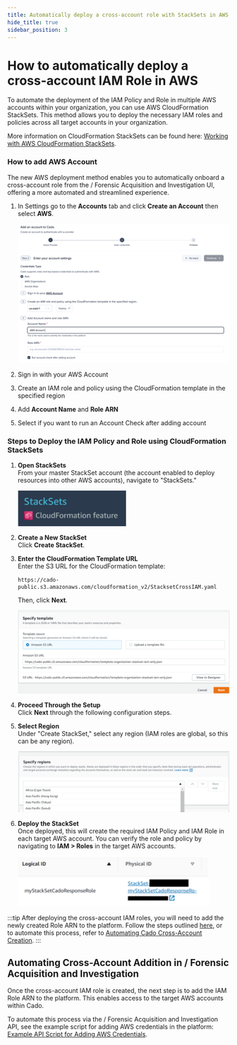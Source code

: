 ```yaml
---
title: Automatically deploy a cross-account role with StackSets in AWS
hide_title: true
sidebar_position: 3
---
```


# How to automatically deploy a cross-account IAM Role in AWS

To automate the deployment of the IAM Policy and Role in multiple AWS accounts within your organization, you can use AWS CloudFormation StackSets. This method allows you to deploy the necessary IAM roles and policies across all target accounts in your organization.

More information on CloudFormation StackSets can be found here: [Working with AWS CloudFormation StackSets](https://docs.aws.amazon.com/AWSCloudFormation/latest/UserGuide/what-is-cfnstacksets.html).

### How to add AWS Account

The new AWS deployment method enables you to automatically onboard a cross-account role from the / Forensic Acquisition and Investigation UI, offering a more automated and streamlined experience.

1. In Settings go to the **Accounts** tab and click **Create an Account** then select **AWS**.

   ![AWSDeploy](/img/awsdeploymentnew.png)

2. Sign in with your AWS Account
3. Create an IAM role and policy using the CloudFormation template in the specified region
4. Add **Account Name** and **Role ARN**
5. Select if you want to run an Account Check after adding account

   
### Steps to Deploy the IAM Policy and Role using CloudFormation StackSets

1. **Open StackSets**  
   From your master StackSet account (the account enabled to deploy resources into other AWS accounts), navigate to "StackSets."

   ![StackSets Role](/img/stacks2.png)

2. **Create a New StackSet**  
   Click **Create StackSet**.

3. **Enter the CloudFormation Template URL**  
   Enter the S3 URL for the CloudFormation template:  
   ```
   https://cado-public.s3.amazonaws.com/cloudformation_v2/StacksetCrossIAM.yaml
   ```  
   Then, click **Next**.

   ![Stacks3](/img/stacks3.png)

4. **Proceed Through the Setup**  
   Click **Next** through the following configuration steps.

5. **Select Region**  
   Under "Create StackSet," select any region (IAM roles are global, so this can be any region).

   ![Stacks4](/img/stacks4.png)

6. **Deploy the StackSet**  
   Once deployed, this will create the required IAM Policy and IAM Role in each target AWS account. You can verify the role and policy by navigating to **IAM > Roles** in the target AWS accounts.

   ![Stacks5](/img/stacks5.png)

:::tip
After deploying the cross-account IAM roles, you will need to add the newly created Role ARN to the platform. Follow the steps outlined [here](#step-2-add-the-target-aws-role-arn-to-the-cado-platform), or to automate this process, refer to [Automating Cado Cross-Account Creation](#automating-cado-cross-account-creation).
:::

## Automating Cross-Account Addition in / Forensic Acquisition and Investigation

Once the cross-account IAM role is created, the next step is to add the IAM Role ARN to the platform. This enables access to the target AWS accounts within Cado.

To automate this process via the / Forensic Acquisition and Investigation API, see the example script for adding AWS credentials in the platform:  
[Example API Script for Adding AWS Credentials](https://github.com/cado-security/cado-api-examples/blob/main/examples/saving_credentials.py).
